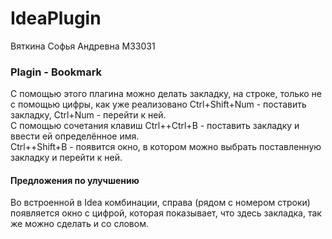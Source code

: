# IdeaPlugin

Вяткина Софья Андревна М33031

### Plagin - Bookmark

С помощью этого плагина можно делать закладку, на строке, только не с помощью цифры, как уже реализовано Ctrl+Shift+Num - поставить закладку, Ctrl+Num - перейти к ней. <br>
С помощью сочетания клавиш Ctrl+\+Ctrl+B - поставить закладку и ввести ей определённое имя. <br>
Ctrl+\+Shift+B - появится окно, в котором можно выбрать поставленную закладку и перейти к ней.

#### Предложения по улучшению 
Во встроенной в Idea комбинации, справа (рядом с номером строки) появляется окно с цифрой, которая показывает, что здесь закладка, так же можно сделать и со словом.

